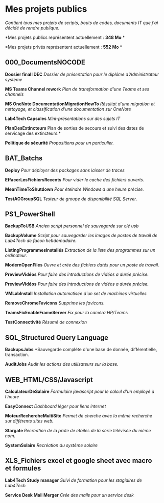# Mes projets publics

*Contient tous mes projets de scripts, bouts de codes, documents IT que j'ai décidé de rendre publique.*

*Mes projets publics représentent actuellement : **348 Mo** *

*Mes projets privés représentent actuellement : **552 Mo** *

## 000_DocumentsNOCODE

**Dossier final IDEC**
*Dossier de présentation pour le diplôme d'Administrateur système*

**MS Teams Channel rework**
*Plan de transformation d'une Teams et ses channels*

**MS OneNote DocumentationMigrationHowTo**
*Résultat d'une migration et nettoyage, et classification d'une documentation sur OneNote*

**Lab4Tech Capsules**
*Mini-présentations sur des sujets IT*

**PlanDesExtincteurs**
Plan de sorties de secours et suivi des dates de servicage des extincteurs.*

**Politique de sécurité**
*Propositions pour un particulier.*

## BAT_Batchs

**Deploy**
*Pour déployer des packages sans laisser de traces*

**EffacerLesFichiersRecents**
*Pour vider le cache des fichiers ouverts.*

**MeanTimeToShutdown**
*Pour éteindre Windows a une heure précise.*

**TestAGGroupSQL**
*Testeur de groupe de disponibilité SQL Server.*

## PS1_PowerShell

**BackupToUSB**
*Ancien script personnel de sauvegarde sur clé usb*

**BackupVolume**
*Script pour sauvegarder les images de postes de travail de Lab4Tech de facon hebdomadaire.*

**ListingProgrammesInstallés**
*Extraction de la liste des programmes sur un ordinateur.*

**ModernOpenFiles**
*Ouvre et crée des fichiers datés pour un poste de travail.*

**PreviewVidéos**
*Pour faire des introductions de vidéos a durée précise.*

**PreviewVidéos**
*Pour faire des introductions de vidéos a durée précise.*

**VMLabInstall**
*Installation automatisée d'un set de machines virtuelles*

**RemoveChromeFavicons**
*Supprime les favicons.*

**TeamsFixEnableFrameServer**
*Fix pour la caméra HP/Teams*

**TestConnectivité**
*Résumé de connexion*

## SQL_Structured Query Language

**BackupsJobs**
*Sauvegarde complète d'une base de donnée, différentielle, transaction.

**AuditJobs**
*Audit les actions des utilisateurs sur la base.*

## WEB_HTML/CSS/Javascript

**CalculateurDeSalaire**
*Formulaire javascript pour le calcul d'un employé à l'heure*

**EasyConnect**
*Dashboard léger pour liens internet*

**MoteurRechercheMultiSite**
*Permet de cherche avec la même recherche sur différents sites web.*

**Stargate**
*Recréation de la prote de étoiles de la série télévisée du même nom.*

**SystemSolaire**
*Recréation du système solaire*

## XLS_Fichiers excel et google sheet avec macro et formules

**Lab4Tech Study manager**
*Suivi de formation pour les stagiaires de Lab4Tech*

**Service Desk Mail Merger**
*Crée des mails pour un service desk*
